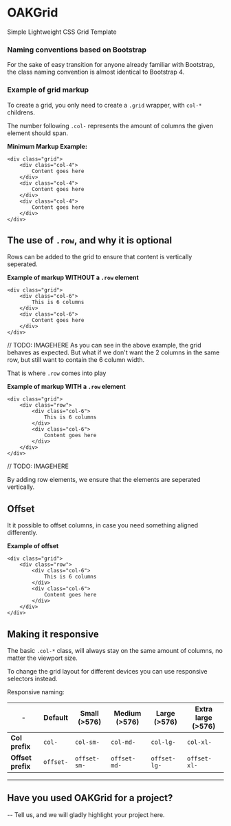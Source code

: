 
# OAKGrid
Simple Lightweight CSS Grid Template

### Naming conventions based on Bootstrap

For the sake of easy transition for anyone already familiar with Bootstrap, the class naming convention is almost identical to Bootstrap 4.

### Example of grid markup

To create a grid, you only need to create a `.grid` wrapper, with `col-*` childrens. 

The number following `.col-` represents the amount of columns the given element should span.

**Minimum Markup Example:**
```
<div class="grid">
    <div class="col-4">
        Content goes here
    </div>        
    <div class="col-4">
        Content goes here
    </div>        
    <div class="col-4">
        Content goes here
    </div>        
</div>
```

## The use of `.row`, and why it is optional

Rows can be added to the grid to ensure that content is vertically seperated.

**Example of markup WITHOUT a `.row` element**

```
<div class="grid">
    <div class="col-6">
        This is 6 columns
    </div>        
    <div class="col-6">
        Content goes here
    </div>        
</div>
```

// TODO: IMAGEHERE
As you can see in the above example, the grid behaves as expected. But what if we don't want the 2 columns in the same row, but still want to contain the 6 column width.

That is where `.row` comes into play

**Example of markup WITH a `.row` element**
```
<div class="grid">
    <div class="row">
        <div class="col-6">
            This is 6 columns
        </div>        
        <div class="col-6">
            Content goes here
        </div>        
    </div>
</div>
```

// TODO: IMAGEHERE

By adding row elements, we ensure that the elements are seperated vertically.

## Offset
It it possible to offset columns, in case you need something aligned differently.

**Example of offset**
```
<div class="grid">
    <div class="row">
        <div class="col-6">
            This is 6 columns
        </div>        
        <div class="col-6">
            Content goes here
        </div>        
    </div>
</div>
```


## Making it responsive

The basic `.col-*` class, will always stay on the same amount of columns, no matter the viewport size.

To change the grid layout for different devices you can use responsive selectors instead.

Responsive naming:

 -| Default | Small (>576) | Medium (>576) | Large (>576) | Extra large (>576)
 ------ | ------ | -------- | -------- | -------- | --------
**Col prefix** | `col-` | `col-sm-` | `col-md-` | `col-lg-` | `col-xl-`
**Offset prefix** | `offset-` | `offset-sm-` | `offset-md-` | `offset-lg-` | `offset-xl-`


___ 
## Have you used OAKGrid for a project?
-- Tell us, and we will gladly highlight your project here.